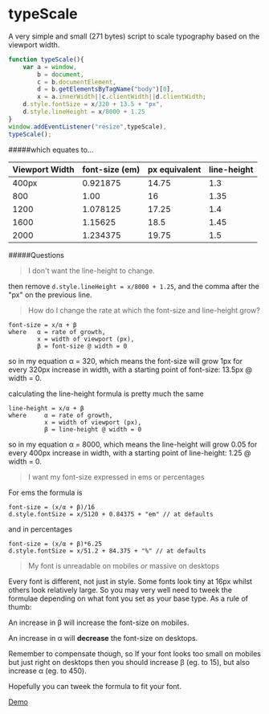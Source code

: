 typeScale 
=========

A very simple and small (271 bytes) script to scale typography based on the viewport width. 


```javascript
function typeScale(){
    var a = window,
        b = document,
        c = b.documentElement,
        d = b.getElementsByTagName("body")[0],
        x = a.innerWidth||c.clientWidth||d.clientWidth;
    d.style.fontSize = x/320 + 13.5 + "px",
    d.style.lineHeight = x/8000 + 1.25
}
window.addEventListener("resize",typeScale),
typeScale();
```
#####which equates to...

| Viewport Width| font-size (em)|px equivalent | line-height  |
| ------------- |---------------|--------------|--------------|
| 400px         | 0.921875      | 14.75        | 1.3         |
| 800           | 1.00          | 16           | 1.35          |
| 1200          | 1.078125      | 17.25        | 1.4         |
| 1600          | 1.15625       | 18.5         | 1.45          |
| 2000          | 1.234375      | 19.75        | 1.5         |

#####Questions

> I don't want the line-height to change.

then remove `d.style.lineHeight = x/8000 + 1.25`, and the comma after the "px" on the previous line.

> How do I change the rate at which the font-size and line-height grow?

``` 
font-size = x/α + β
where   α = rate of growth, 
        x = width of viewport (px),
        β = font-size @ width = 0
```
so in my equation α = 320, which means the font-size will grow 1px for every 320px increase in width, with a starting point of font-size: 13.5px @ width = 0.

calculating the line-height formula is pretty much the same
``` 
line-height = x/α + β
where     α = rate of growth, 
          x = width of viewport (px),
          β = line-height @ width = 0
```    
so in my equation α = 8000, which means the line-height will grow 0.05 for every 400px increase in width, with a starting point of line-height: 1.25 @ width = 0.

> I want my font-size expressed in ems or percentages

For ems the formula is
```
font-size = (x/α + β)/16
d.style.fontSize = x/5120 + 0.84375 + "em" // at defaults
```
and in percentages 
```
font-size = (x/α + β)*6.25
d.style.fontSize = x/51.2 + 84.375 + "%" // at defaults
```

> My font is unreadable on mobiles *or* massive on desktops

Every font is different, not just in style. Some fonts look tiny at 16px whilst others look relatively large. So you may very well need to tweek the formulae depending on what font you set as your base type. As a rule of thumb: 

An increase in β will increase the font-size on mobiles.

An increase in α will **decrease** the font-size on desktops.

Remember to compensate though, so If your font looks too small on mobiles but just right on desktops then you should increase β (eg. to 15), but also increase α (eg. to 450).

Hopefully you can tweek the formula to fit your font.

[Demo](http://codepen.io/zhirkovski/pen/GgKbxY)
